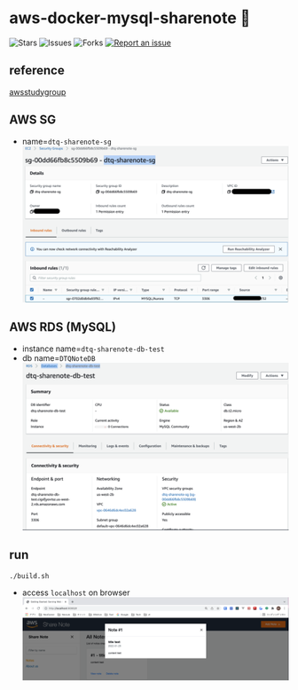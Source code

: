 # aws-docker-mysql-sharenote 🐳

![Stars](https://img.shields.io/github/stars/tquangdo/aws-docker-mysql-sharenote?color=f05340)
![Issues](https://img.shields.io/github/issues/tquangdo/aws-docker-mysql-sharenote?color=f05340)
![Forks](https://img.shields.io/github/forks/tquangdo/aws-docker-mysql-sharenote?color=f05340)
[![Report an issue](https://img.shields.io/badge/Support-Issues-green)](https://github.com/tquangdo/aws-docker-mysql-sharenote/issues/new)

## reference
[awsstudygroup](https://000015.awsstudygroup.com/vi)

## AWS SG
- name=`dtq-sharenote-sg`
![sg](screenshots/sg.png)

## AWS RDS (MySQL)
- instance name=`dtq-sharenote-db-test`
- db name=`DTQNoteDB`
![mysql](screenshots/mysql.png)

## run
```shell
./build.sh
```
- access `localhost` on browser
![result](screenshots/result.png)

